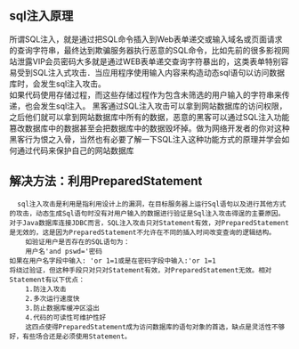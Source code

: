## sql注入原理
所谓SQL注入，就是通过把SQL命令插入到Web表单递交或输入域名或页面请求的查询字符串，最终达到欺骗服务器执行恶意的SQL命令，比如先前的很多影视网站泄露VIP会员密码大多就是通过WEB表单递交查询字符暴出的，这类表单特别容易受到SQL注入式攻击．当应用程序使用输入内容来构造动态sql语句以访问数据库时，会发生sql注入攻击。    
如果代码使用存储过程，而这些存储过程作为包含未筛选的用户输入的字符串来传递，也会发生sql注入。 黑客通过SQL注入攻击可以拿到网站数据库的访问权限，之后他们就可以拿到网站数据库中所有的数据，恶意的黑客可以通过SQL注入功能篡改数据库中的数据甚至会把数据库中的数据毁坏掉。做为网络开发者的你对这种黑客行为恨之入骨，当然也有必要了解一下SQL注入这种功能方式的原理并学会如何通过代码来保护自己的网站数据库      
## 解决方法：利用PreparedStatement  
```
  sql注入攻击是利用是指利用设计上的漏洞，在目标服务器上运行Sql语句以及进行其他方式的攻击，动态生成Sql语句时没有对用户输入的数据进行验证是Sql注入攻击得逞的主要原因。对于Java数据库连接JDBC而言，SQL注入攻击只对Statement有效，对PreparedStatement是无效的，这是因为PreparedStatement不允许在不同的插入时间改变查询的逻辑结构。      
    如验证用户是否存在的SQL语句为：    
    用户名'and pswd='密码    
如果在用户名字段中输入: 'or 1=1或是在密码字段中输入:'or 1=1    
将绕过验证，但这种手段只对只对Statement有效，对PreparedStatement无效。相对Statement有以下优点：    
    1.防注入攻击    
    2.多次运行速度快    
    3.防止数据库缓冲区溢出    
    4.代码的可读性可维护性好    
    这四点使得PreparedStatement成为访问数据库的语句对象的首选，缺点是灵活性不够好，有些场合还是必须使用Statement。     
```
